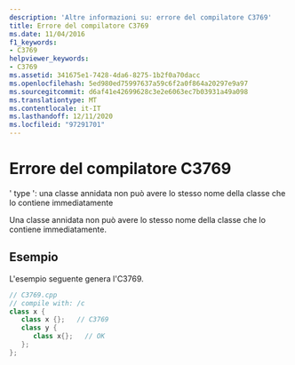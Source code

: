 ```yaml
---
description: 'Altre informazioni su: errore del compilatore C3769'
title: Errore del compilatore C3769
ms.date: 11/04/2016
f1_keywords:
- C3769
helpviewer_keywords:
- C3769
ms.assetid: 341675e1-7428-4da6-8275-1b2f0a70dacc
ms.openlocfilehash: 5ed980ed75997637a59c6f2a0f864a20297e9a97
ms.sourcegitcommit: d6af41e42699628c3e2e6063ec7b03931a49a098
ms.translationtype: MT
ms.contentlocale: it-IT
ms.lasthandoff: 12/11/2020
ms.locfileid: "97291701"
---
```

# <a name="compiler-error-c3769"></a>Errore del compilatore C3769

' type ': una classe annidata non può avere lo stesso nome della classe che lo contiene immediatamente

Una classe annidata non può avere lo stesso nome della classe che lo contiene immediatamente.

## <a name="example"></a>Esempio

L'esempio seguente genera l'C3769.

```cpp
// C3769.cpp
// compile with: /c
class x {
   class x {};   // C3769
   class y {
      class x{};   // OK
   };
};
```
